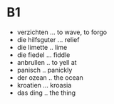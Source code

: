 # B1
- verzichten ... to wave, to forgo
- die hilfsguter ... relief
- die limette .. lime
- die fiedel ... fiddle
- anbrullen .. to yell at
-  panisch .. panickly
- der ozean .. the ocean
- kroatien ... kroasia
- das ding .. the thing
